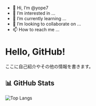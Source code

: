 - 👋 Hi, I’m @yope7
- 👀 I’m interested in ...
- 🌱 I’m currently learning ...
- 💞️ I’m looking to collaborate on ...
- 📫 How to reach me ...

<!---
yope7/yope7 is a ✨ special ✨ repository because its `README.md` (this file) appears on your GitHub profile.
You can click the Preview link to take a look at your changes.
--->
# Hello, GitHub!

ここに自己紹介やその他の情報を書きます。

## 📊 GitHub Stats

![Top Langs](https://github-readme-stats.vercel.app/api/top-langs/?username=yope7&layout=compact&theme=vue)
